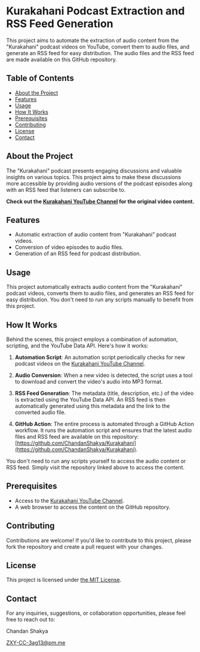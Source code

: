# Kurakahani Podcast Extraction and RSS Feed Generation

This project aims to automate the extraction of audio content from the "Kurakahani" podcast videos on YouTube, convert them to audio files, and generate an RSS feed for easy distribution. The audio files and the RSS feed are made available on this GitHub repository.

## Table of Contents
- [About the Project](#about-the-project)
- [Features](#features)
- [Usage](#usage)
- [How It Works](#how-it-works)
- [Prerequisites](#prerequisites)
- [Contributing](#contributing)
- [License](#license)
- [Contact](#contact)

## About the Project

The "Kurakahani" podcast presents engaging discussions and valuable insights on various topics. This project aims to make these discussions more accessible by providing audio versions of the podcast episodes along with an RSS feed that listeners can subscribe to.

**Check out the [Kurakahani YouTube Channel](https://www.youtube.com/@KuraKahaniPodcast) for the original video content.**


## Features

- Automatic extraction of audio content from "Kurakahani" podcast videos.
- Conversion of video episodes to audio files.
- Generation of an RSS feed for podcast distribution.

## Usage

This project automatically extracts audio content from the "Kurakahani" podcast videos, converts them to audio files, and generates an RSS feed for easy distribution. You don't need to run any scripts manually to benefit from this project.

## How It Works

Behind the scenes, this project employs a combination of automation, scripting, and the YouTube Data API. Here's how it works:

1. **Automation Script**: An automation script periodically checks for new podcast videos on the [Kurakahani YouTube Channel](https://www.youtube.com/@KuraKahaniPodcast).

2. **Audio Conversion**: When a new video is detected, the script uses a tool to download and convert the video's audio into MP3 format.

3. **RSS Feed Generation**: The metadata (title, description, etc.) of the video is extracted using the YouTube Data API. An RSS feed is then automatically generated using this metadata and the link to the converted audio file.

4. **GitHub Action**: The entire process is automated through a GitHub Action workflow. It runs the automation script and ensures that the latest audio files and RSS feed are available on this repository: [https://github.com/ChandanShakya/Kurakahani](https://github.com/ChandanShakya/Kurakahani).

You don't need to run any scripts yourself to access the audio content or RSS feed. Simply visit the repository linked above to access the content.

## Prerequisites

- Access to the [Kurakahani YouTube Channel](https://www.youtube.com/@KuraKahaniPodcast).
- A web browser to access the content on the GitHub repository.

## Contributing
Contributions are welcome! If you'd like to contribute to this project, please fork the repository and create a pull request with your changes.

## License
This project is licensed under [the MIT License](https://github.com/ChandanShakya/Kurakahani/blob/main/LICENSE).

## Contact
For any inquiries, suggestions, or collaboration opportunities, please feel free to reach out to:

Chandan Shakya

ZXY-CC-3ag13@pm.me

